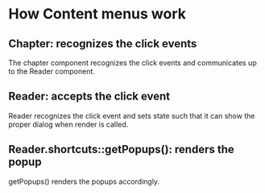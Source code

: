 # How Content menus work

## Chapter: recognizes the click events

The chapter component recognizes the click events and communicates up to the Reader component.

## Reader: accepts the click event

Reader recognizes the click event and sets state such that it can show the proper dialog when render is called.

## Reader.shortcuts::getPopups(): renders the popup

getPopups() renders the popups accordingly.
